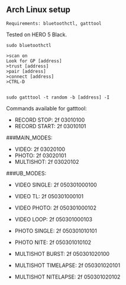 ## Arch Linux setup

```shell
Requirements: bluetoothctl, gatttool
```

Tested on HERO 5 Black.


```shell
sudo bluetoothctl
```

```shell
>scan on
Look for GP [address]
>trust [address]
>pair [address]
>connect [address]
>CTRL-D
```

```shell

sudo gatttool -t random -b [address] -I

```

Commands available for gatttool:


- RECORD STOP: 2f 03010100
- RECORD START: 2f 03010101

###MAIN_MODES:

- VIDEO: 2f 03020100
- PHOTO: 2f 03020101
- MULTISHOT: 2f 03020102

###UB_MODES:

- VIDEO SINGLE: 2f 050301000100
- VIDEO TL: 2f 050301000101
- VIDEO PHOTO: 2f 050301000102
- VIDEO LOOP: 2f 050301000103

- PHOTO SINGLE: 2f 050301010101
- PHOTO NITE: 2f 050301010102

- MULTISHOT BURST: 2f 050301020100
- MULTISHOT TIMELAPSE: 2f 050301020101
- MULTISHOT NITELAPSE: 2f 050301020102


